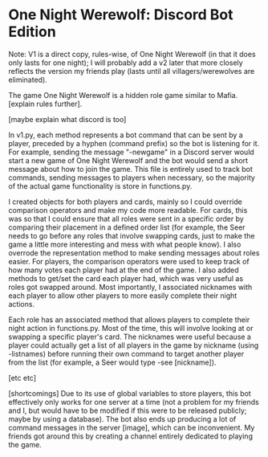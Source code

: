 # One Night Werewolf: Discord Bot Edition
Note: V1 is a direct copy, rules-wise, of One Night Werewolf (in that it does only lasts for one night); I will probably add a v2 later that more closely reflects the version my friends play (lasts until all villagers/werewolves are eliminated). 

The game One Night Werewolf is a hidden role game similar to Mafia. [explain rules further].

[maybe explain what discord is too]

In v1.py, each method represents a bot command that can be sent by a player, preceded by a hyphen (command prefix) so the bot is listening for it. For example, sending the message "-newgame" in a Discord server would start a new game of One Night Werewolf and the bot would send a short message about how to join the game. This file is entirely used to track bot commands, sending messages to players when necessary, so the majority of the actual game functionality is store in functions.py.

I created objects for both players and cards, mainly so I could override comparison operators and make my code more readable. For cards, this was so that I could ensure that all roles were sent in a specific order by comparing their placement in a defined order list (for example, the Seer needs to go before any roles that involve swapping cards, just to make the game a little more interesting and mess with what people know). I also overrode the representation method to make sending messages about roles easier. For players, the comparison operators were used to keep track of how many votes each player had at the end of the game. I also added methods to get/set the card each player had, which was very useful as roles got swapped around. Most importantly, I associated nicknames with each player to allow other players to more easily complete their night actions. 

Each role  has an associated method that allows players to complete their night action in functions.py. Most of the time, this will involve looking at or swapping a specific player's card. The nicknames were useful because a player could actually get a list of all players in the game by nickname (using -listnames) before running their own command to target another player from the list (for example, a Seer would type -see [nickname]). 

[etc etc]

[shortcomings]
Due to its use of global variables to store players, this bot effectively only works for one server at a time (not a problem for my friends and I, but would have to be modified if this were to be released publicly; maybe by using a database). The bot also ends up producing a lot of command messages in the server [image], which can be inconvenient. My friends got around this by creating a channel entirely dedicated to playing the game.
